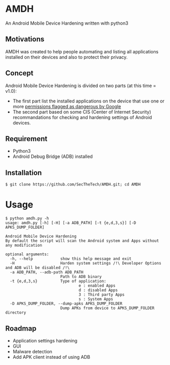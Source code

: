 # AMDH
An Android Mobile Device Hardening written with python3 

## Motivations
AMDH was created to help people automating and listing all applications installed on their devices and also to protect their privacy.

## Concept 
Android Mobile Device Hardening is divided on two parts (at this time = v1.0):
- The first part list the installed applications on the device that use one or more [permissions flagged as dangerous by Google](https://developer.android.com/guide/topics/permissions/overview#dangerous_permissions)
- The second part based on some CIS (Center of Internet Security) recommandations for checking and hardening settings of Android devices.

## Requirement
- Python3 
- Android Debug Bridge (ADB) installed

## Installation 
```
$ git clone https://github.com/SecTheTech/AMDH.git; cd AMDH
```

# Usage
```
$ python amdh.py -h
usage: amdh.py [-h] [-H] [-a ADB_PATH] [-t {e,d,3,s}] [-D APKS_DUMP_FOLDER]

Android Mobile Device Hardening
By default the script will scan the Android system and Apps without any modification

optional arguments:
  -h, --help            show this help message and exit
  -H                    Harden system settings /!\ Developer Options and ADB will be disabled /!\ 
  -a ADB_PATH, --adb-path ADB_PATH
                        Path to ADB binary
  -t {e,d,3,s}          Type of application:
                                e : enabled Apps
                                d : disabled Apps
                                3 : Third party Apps
                                s : System Apps
  -D APKS_DUMP_FOLDER, --dump-apks APKS_DUMP_FOLDER
                        Dump APKs from device to APKS_DUMP_FOLDER directory
```

## Roadmap
- Application settings hardening
- GUI
- Malware detection
- Add APK client instead of using ADB



